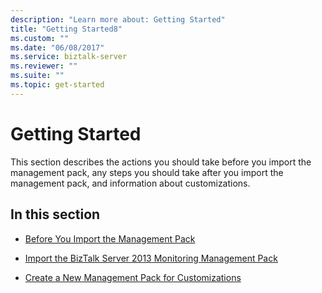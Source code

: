 ```yaml
---
description: "Learn more about: Getting Started"
title: "Getting Started8"
ms.custom: ""
ms.date: "06/08/2017"
ms.service: biztalk-server
ms.reviewer: ""
ms.suite: ""
ms.topic: get-started
---
```

# Getting Started
This section describes the actions you should take before you import the management pack, any steps you should take after you import the management pack, and information about customizations.  
  
## In this section  
  
-   [Before You Import the Management Pack](../technical-guides/before-you-import-the-management-pack.md)  
  
-   [Import the BizTalk Server 2013 Monitoring Management Pack](../technical-guides/import-the-biztalk-server-2013-monitoring-management-pack.md)  
  
-   [Create a New Management Pack for Customizations](../technical-guides/create-a-new-management-pack-for-customizations.md)
